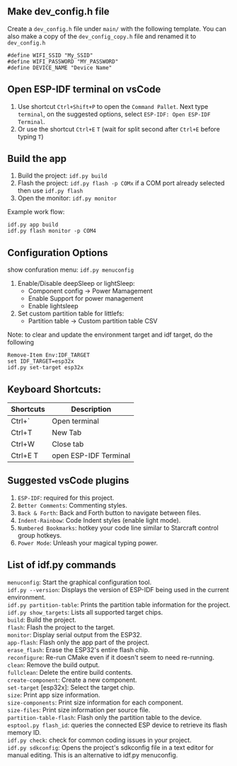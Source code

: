 ## Make dev_config.h file

Create a `dev_config.h` file under `main/` with the following template. You can also make a copy of the `dev_config_copy.h` file and renamed it to `dev_config.h`

```
#define WIFI_SSID "My_SSID"
#define WIFI_PASSWORD "MY_PASSWORD"
#define DEVICE_NAME "Device Name"
```

## Open ESP-IDF terminal on vsCode

1. Use shortcut `Ctrl+Shift+P` to open the `Command Pallet`. Next type `terminal`, on the suggested options, select `ESP-IDF: Open ESP-IDF Terminal`.
2. Or use the shortcut `Ctrl+E`  `T` (wait for split second after `Ctrl+E` before typing `T`)

## Build the app

1. Build the project: `idf.py build`
2. Flash the project: `idf.py flash -p COMx` if a COM port already selected then use `idf.py flash`
3. Open the monitor: `idf.py monitor`
   
Example work flow: <br>
```
idf.py app build
idf.py flash monitor -p COM4
```

## Configuration Options

show confuration menu: `idf.py menuconfig`

1. Enable/Disable deepSleep or lightSleep:
   - Component config -> Power Mamagement 
   - Enable Support for power management
   - Enable lightsleep 
2. Set custom partition table for littlefs:
   - Partition table -> Custom partition table CSV

Note: to clear and update the environment target and idf target, do the following<br>
```
Remove-Item Env:IDF_TARGET
set IDF_TARGET=esp32x
idf.py set-target esp32x
```

## Keyboard Shortcuts:

| Shortcuts       | Description |
| --------------- | --------- |
|Ctrl+`           | Open terminal |
|Ctrl+T           | New Tab |
|Ctrl+W           | Close tab |
|Ctrl+E T         | open ESP-IDF Terminal |

## Suggested vsCode plugins

1. `ESP-IDF`: required for this project.
2. `Better Comments`: Commenting styles.
3. `Back & Forth`: Back and Forth button to navigate between files. 
4. `Indent-Rainbow`: Code Indent styles (enable light mode).
5. `Numbered Bookmarks`: hotkey your code line similar to Starcraft control group hotkeys.
6. `Power Mode`: Unleash your magical typing power.


## List of idf.py commands

`menuconfig`: Start the graphical configuration tool.<br>
`idf.py --version`: Displays the version of ESP-IDF being used in the current environment.<br>
`idf.py partition-table`: Prints the partition table information for the project.<br>
`idf.py show_targets`: Lists all supported target chips.<br>
`build`: Build the project.<br>
`flash`: Flash the project to the target.<br>
`monitor`: Display serial output from the ESP32.<br>
`app-flash`: Flash only the app part of the project.<br>
`erase_flash`: Erase the ESP32's entire flash chip.<br>
`reconfigure`: Re-run CMake even if it doesn't seem to need re-running.<br>
`clean`: Remove the build output.<br>
`fullclean`: Delete the entire build contents.<br>
`create-component`: Create a new component.<br>
`set-target` [esp32x]: Select the target chip.<br>
`size`: Print app size information.<br>
`size-components`: Print size information for each component.<br>
`size-files`: Print size information per source file.<br>
`partition-table-flash`: Flash only the partition table to the device.<br>
`esptool.py flash_id`: queries the connected ESP device to retrieve its flash memory ID.<br>
`idf.py check`: check for common coding issues in your project.<br>
`idf.py sdkconfig`: Opens the project's sdkconfig file in a text editor for manual editing. This is an alternative to idf.py menuconfig.<br>